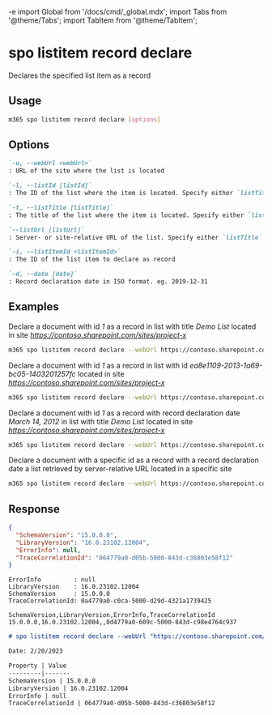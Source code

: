 -e <!-- DISCLAIMER: All secrets, passwords, and sensitive values in this document are examples only and not real credentials. -->
import Global from '/docs/cmd/_global.mdx';
import Tabs from '@theme/Tabs';
import TabItem from '@theme/TabItem';

# spo listitem record declare

Declares the specified list item as a record

## Usage

```sh
m365 spo listitem record declare [options]
```

## Options

```md definition-list
`-u, --webUrl <webUrl>`
: URL of the site where the list is located

`-l, --listId [listId]`
: The ID of the list where the item is located. Specify either `listTitle`, `listId` or `listUrl`

`-t, --listTitle [listTitle]`
: The title of the list where the item is located. Specify either `listTitle`, `listId` or `listUrl`

`--listUrl [listUrl]`
: Server- or site-relative URL of the list. Specify either `listTitle`, `listId` or `listUrl`

`-i, --listItemId <listItemId>`
: The ID of the list item to declare as record

`-d, --date [date]`
: Record declaration date in ISO format. eg. 2019-12-31
```

<Global />

## Examples

Declare a document with id _1_ as a record in list with title _Demo List_ located in site _https://contoso.sharepoint.com/sites/project-x_

```sh
m365 spo listitem record declare --webUrl https://contoso.sharepoint.com/sites/project-x --listTitle "Demo List" --listItemId 1
```

Declare a document with id _1_ as a record in list with id _ea8e1109-2013-1a69-bc05-1403201257fc_ located in site _https://contoso.sharepoint.com/sites/project-x_

```sh
m365 spo listitem record declare --webUrl https://contoso.sharepoint.com/sites/project-x --listId ea8e1109-2013-1a69-bc05-1403201257fc --listItemId 1
```

Declare a document with id _1_ as a record with record declaration date _March 14, 2012_ in list with title _Demo List_ located in site _https://contoso.sharepoint.com/sites/project-x_

```sh
m365 spo listitem record declare --webUrl https://contoso.sharepoint.com/sites/project-x --listTitle "Demo List" --listItemId 1 --date 2012-03-14
```

Declare a document with a specific id as a record with a record declaration date a list retrieved by server-relative URL located in a specific site

```sh
m365 spo listitem record declare --webUrl https://contoso.sharepoint.com/sites/project-x --listUrl '/sites/project-x/Lists/Demo List' --listItemId 1 --date 2013-09-03
```

## Response

<Tabs>
  <TabItem value="JSON">

  ```json
  {
    "SchemaVersion": "15.0.0.0",
    "LibraryVersion": "16.0.23102.12004",
    "ErrorInfo": null,
    "TraceCorrelationId": "064779a0-d05b-5000-843d-c36803e58f12"
  }
  ```

  </TabItem>
  <TabItem value="Text">

  ```text
  ErrorInfo         : null
  LibraryVersion    : 16.0.23102.12004
  SchemaVersion     : 15.0.0.0
  TraceCorrelationId: 0a4779a0-c0ca-5000-d29d-4321a1739425
  ```

  </TabItem>
  <TabItem value="CSV">

  ```csv
  SchemaVersion,LibraryVersion,ErrorInfo,TraceCorrelationId
  15.0.0.0,16.0.23102.12004,,0d4779a0-609c-5000-843d-c98e4764c937
  ```

  </TabItem>
  <TabItem value="Markdown">

  ```md
  # spo listitem record declare --webUrl "https://contoso.sharepoint.com/sites/project-x" --listTitle "Demo List" --listItemId "1" --date "2012-03-14"
  
  Date: 2/20/2023

  Property | Value
  ---------|-------
  SchemaVersion | 15.0.0.0
  LibraryVersion | 16.0.23102.12004
  ErrorInfo | null
  TraceCorrelationId | 064779a0-d05b-5000-843d-c36803e58f12
  ```

  </TabItem>
</Tabs>
